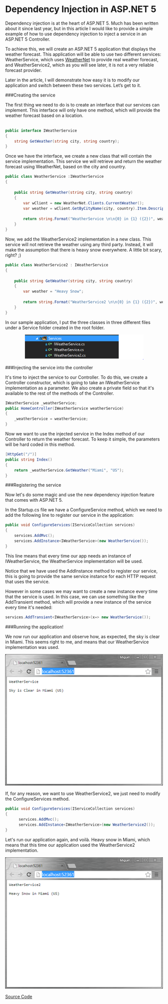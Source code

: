 # Dependency Injection in ASP.NET 5


Dependency injection is at the heart of ASP.NET 5. Much has been written about it since last year, but in this article I would like to provide a simple example of how to use dependency injection to inject a service in an ASP.NET 5 Controller.

To achieve this, we will create an ASP.NET 5 application that displays the weather forecast. This application will be able to use two different services: WeatherService, which uses [WeatherNet](https://www.nuget.org/packages/WeatherNet/ "WeatherNet") to provide real weather forecast, and WeatherService2, which as you will see later, it is not a very reliable forecast provider.

Later in the article, I will demonstrate how easy it is to modify our application and switch between these two services. Let’s get to it.

###Creating the service

The first thing we need to do is to create an interface that our services can implement. This interface will only have one method, which will provide the weather forecast based on a location.
 
 
```csharp

public interface IWeatherService
{
    string GetWeather(string city, string country);
}
```

Once we have the interface, we create a new class that will contain the service implementation. This service we will retrieve and return the weather forecast using WeatherNet, based on the city and country.

```csharp
public class WeatherService :IWeatherService
{

    public string GetWeather(string city, string country)
    {
        var wClient = new WeatherNet.Clients.CurrentWeather();
        var weather = wClient.GetByCityName(city, country).Item.Description;
        
        return string.Format("WeatherService \n\n{0} in {1} ({2})", weather, city, country);
    }
}
```

Now, we add the WeatherService2 implementation in a new class. This service will not retrieve the weather using any third party. Instead, it will make the assumption that there is heavy snow everywhere. A little bit scary, right? ;)

```csharp
public class WeatherService2 : IWeatherService
{

    public string GetWeather(string city, string country)
    {
        var weather = "Heavy Snow";
        
        return string.Format("WeatherService2 \n\n{0} in {1} ({2})", weather, city, country);
    }
}
```

In our sample application, I put the three classes in three different files under a Service folder created in the root folder.

<p align="center">
  <img src="/images/1.PNG?raw=true" alt=""/>
 </p>

###Injecting the service into the controller
 
It's time to inject the service to our Controller. To do this, we create a Controller constructor, which is going to take an IWeatherService implementation as a parameter. We also create a private field so that it's available to the rest of the methods of the Controller.
 
 ```csharp
IWeatherService _weatherService;
public HomeController(IWeatherService weatherService)
{
     _weatherService = weatherService;
}
 ```


Now we want to use the injected service in the Index method of our Controller to return the weather forecast. To keep it simple, the parameters will be hard coded in this method.


```csharp
[HttpGet("/")]
public string Index()
{
    return _weatherService.GetWeather("Miami", "US");
}
```

 

###Registering the service
 
Now let's do some magic and use the new dependency injection feature that comes with ASP.NET 5.

In the Startup.cs file we have a ConfigureService method, which we need to add the following line to register our service in the application:

```csharp
public void ConfigureServices(IServiceCollection services)
{
    services.AddMvc();
    services.AddInstance<IWeatherService>(new WeatherService());
}
```
            
This line means that every time our app needs an instance of IWeatherService, the WeatherService implementation will be used. 

Notice that we have used the AddInstance method to register our service, this is going to provide the same service instance for each HTTP request that uses the service. 

However in some cases we may want to create a new instance every time that the service is used. In this case, we can use something like the AddTransient method, which will provide a new instance of the service every time it's needed:

```csharp
services.AddTransient<IWeatherService>(x=> new WeatherService());
```



###Running the application!

We now run our application and observe how, as expected, the sky is clear in Miami. This seems right to me, and means that our WeatherService implementation was used.



<p align="center">
  <img src="/images/2.PNG?raw=true" alt=""/>
 </p>


If, for any reason, we want to use WeatherService2, we just need to modify the ConfigureServices method.

```csharp
public void ConfigureServices(IServiceCollection services)
{
      services.AddMvc();
      services.AddInstance<IWeatherService>(new WeatherService2());
}
```

Let's run our application again, and voilà. Heavy snow in Miami, which means that this time our application used the WeatherService2 implementation.

 <p align="center">
  <img src="/images/3.PNG?raw=true" alt=""/>
 </p>


[Source Code](https://github.com/dlarosa/dependency-injection-asp-net-5/tree/master/src "Source Code")



